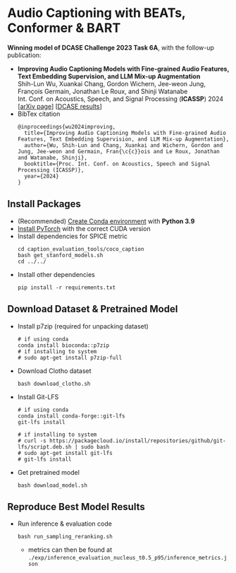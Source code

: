 # Audio Captioning with BEATs, Conformer & BART
**Winning model of DCASE Challenge 2023 Task 6A**, with the follow-up publication:
- **Improving Audio Captioning Models with Fine-grained Audio Features, Text Embedding Supervision, and LLM Mix-up Augmentation**  
  Shih-Lun Wu, Xuankai Chang, Gordon Wichern, Jee-weon Jung, François Germain, Jonathan Le Roux, and Shinji Watanabe  
  Int. Conf. on Acoustics, Speech, and Signal Processing (**ICASSP**) 2024  
  [[arXiv page](https://arxiv.org/abs/2309.17352)] [[DCASE results](https://dcase.community/challenge2023/task-automated-audio-captioning-results)]
- BibTex citation
  ```
  @inproceedings{wu2024improving,
    title={Improving Audio Captioning Models with Fine-grained Audio Features, Text Embedding Supervision, and LLM Mix-up Augmentation},
    author={Wu, Shih-Lun and Chang, Xuankai and Wichern, Gordon and Jung, Jee-weon and Germain, Fran{\c{c}}ois and Le Roux, Jonathan and Watanabe, Shinji},
    booktitle={Proc. Int. Conf. on Acoustics, Speech and Signal Processing (ICASSP)},
    year={2024}
  }
  ```

## Install Packages
- (Recommended) [Create Conda environment](https://conda.io/projects/conda/en/latest/user-guide/getting-started.html) with **Python 3.9**
- [Install PyTorch](https://pytorch.org/get-started/locally/) with the correct CUDA version
- Install dependencies for SPICE metric
  ```
  cd caption_evaluation_tools/coco_caption
  bash get_stanford_models.sh
  cd ../../
  ```
- Install other dependencies
  ```
  pip install -r requirements.txt
  ```

## Download Dataset & Pretrained Model
- Install p7zip (required for unpacking dataset)
  ```
  # if using conda
  conda install bioconda::p7zip
  # if installing to system
  # sudo apt-get install p7zip-full
  ```
- Download Clotho dataset
  ```
  bash download_clotho.sh
  ```
- Install Git-LFS
  ```
  # if using conda
  conda install conda-forge::git-lfs
  git-lfs install

  # if installing to system
  # curl -s https://packagecloud.io/install/repositories/github/git-lfs/script.deb.sh | sudo bash
  # sudo apt-get install git-lfs
  # git-lfs install
  ```
- Get pretrained model
  ```
  bash download_model.sh
  ```

## Reproduce Best Model Results
- Run inference & evaluation code
  ```
  bash run_sampling_reranking.sh
  ```
  - metrics can then be found at `./exp/inference_evaluation_nucleus_t0.5_p95/inference_metrics.json`